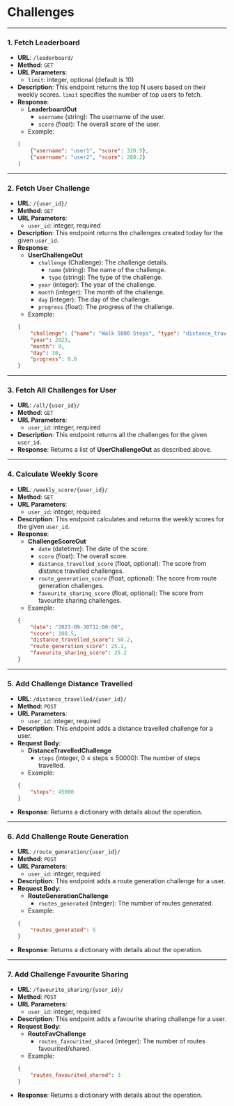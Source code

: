 # Challenges

---

### 1. Fetch Leaderboard

- **URL**: `/leaderboard/`
- **Method**: `GET`
- **URL Parameters**: 
    - `limit`: integer, optional (default is 10)
- **Description**: This endpoint returns the top N users based on their weekly scores. `limit` specifies the number of top users to fetch.
- **Response**: 
    - **LeaderboardOut**
        - `username` (string): The username of the user.
        - `score` (float): The overall score of the user.
    - Example: 
    ```json
    [
        {"username": "user1", "score": 320.5},
        {"username": "user2", "score": 280.2}
    ]
    ```

---

### 2. Fetch User Challenge

- **URL**: `/{user_id}/`
- **Method**: `GET`
- **URL Parameters**: 
    - `user_id`: integer, required
- **Description**: This endpoint returns the challenges created today for the given `user_id`.
- **Response**: 
    - **UserChallengeOut**
        - `challenge` (Challenge): The challenge details.
            - `name` (string): The name of the challenge.
            - `type` (string): The type of the challenge.
        - `year` (integer): The year of the challenge.
        - `month` (integer): The month of the challenge.
        - `day` (integer): The day of the challenge.
        - `progress` (float): The progress of the challenge.
    - Example: 
    ```json
    {
        "challenge": {"name": "Walk 5000 Steps", "type": "distance_travelled"},
        "year": 2023,
        "month": 9,
        "day": 30,
        "progress": 0.8
    }
    ```

---

### 3. Fetch All Challenges for User

- **URL**: `/all/{user_id}/`
- **Method**: `GET`
- **URL Parameters**: 
    - `user_id`: integer, required
- **Description**: This endpoint returns all the challenges for the given `user_id`.
- **Response**: Returns a list of **UserChallengeOut** as described above.

---

### 4. Calculate Weekly Score

- **URL**: `/weekly_score/{user_id}/`
- **Method**: `GET`
- **URL Parameters**: 
    - `user_id`: integer, required
- **Description**: This endpoint calculates and returns the weekly scores for the given `user_id`.
- **Response**: 
    - **ChallengeScoreOut**
        - `date` (datetime): The date of the score.
        - `score` (float): The overall score.
        - `distance_travelled_score` (float, optional): The score from distance travelled challenges.
        - `route_generation_score` (float, optional): The score from route generation challenges.
        - `favourite_sharing_score` (float, optional): The score from favourite sharing challenges.
    - Example: 
    ```json
    {
        "date": "2023-09-30T12:00:00",
        "score": 100.5,
        "distance_travelled_score": 50.2,
        "route_generation_score": 25.1,
        "favourite_sharing_score": 25.2
    }
    ```

---

### 5. Add Challenge Distance Travelled

- **URL**: `/distance_travelled/{user_id}/`
- **Method**: `POST`
- **URL Parameters**: 
    - `user_id`: integer, required
- **Description**: This endpoint adds a distance travelled challenge for a user.
- **Request Body**: 
    - **DistanceTravelledChallenge**
        - `steps` (integer, 0 ≤ steps ≤ 50000): The number of steps travelled.
    - Example: 
    ```json
    {
        "steps": 45000
    }
    ```
- **Response**: Returns a dictionary with details about the operation.

---

### 6. Add Challenge Route Generation

- **URL**: `/route_generation/{user_id}/`
- **Method**: `POST`
- **URL Parameters**: 
    - `user_id`: integer, required
- **Description**: This endpoint adds a route generation challenge for a user.
- **Request Body**: 
    - **RouteGenerationChallenge**
        - `routes_generated` (integer): The number of routes generated.
    - Example: 
    ```json
    {
        "routes_generated": 5
    }
    ```
- **Response**: Returns a dictionary with details about the operation.

---

### 7. Add Challenge Favourite Sharing

- **URL**: `/favourite_sharing/{user_id}/`
- **Method**: `POST`
- **URL Parameters**: 
    - `user_id`: integer, required
- **Description**: This endpoint adds a favourite sharing challenge for a user.
- **Request Body**: 
    - **RouteFavChallenge**
        - `routes_favourited_shared` (integer): The number of routes favourited/shared.
    - Example: 
    ```json
    {
        "routes_favourited_shared": 3
    }
    ```
- **Response**: Returns a dictionary with details about the operation.
